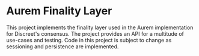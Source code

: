 # Aurem Finality Layer

This project implements the finality layer used in the Aurem implementation for Discreet's consensus. The project provides an API for a multitude of use-cases and testing. Code in this project is subject to change as sessioning and persistence are implemented.
